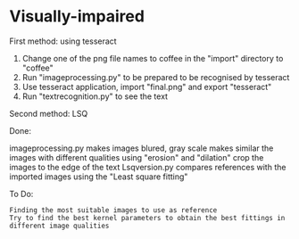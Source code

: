 # Visually-impaired

First method: using tesseract

1) Change one of the png file names to coffee in the "import" directory to "coffee"
2) Run "imageprocessing.py" to be prepared to be recognised by tesseract
3) Use tesseract application, import "final.png" and export "tesseract"
4) Run "textrecognition.py" to see the text

Second method: LSQ

Done:

imageprocessing.py
    makes images blured, gray scale
    makes similar the images with different qualities using "erosion" and "dilation"
    crop the images to the edge of the text
Lsqversion.py
    compares references with the imported images using the "Least square fitting"


To Do:

    Finding the most suitable images to use as reference
    Try to find the best kernel parameters to obtain the best fittings in different image qualities
